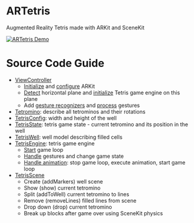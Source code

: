 # ARTetris
Augmented Reality Tetris made with ARKit and SceneKit

[![ARTetris Demo](http://i.imgur.com/BXi949y.jpg)](https://youtu.be/DzYkvbS1nDE)

# Source Code Guide

* [ViewController](/ARTetris/ViewController.swift)
  * [Initialize](/ARTetris/ViewController.swift#L18) and [configure](/ARTetris/ViewController.swift#L32) ARKit
  * [Detect](/ARTetris/ViewController.swift#L56) horizontal plane and [initialize](/ARTetris/ViewController.swift#L63) Tetris game engine on this plane
  * Add [gesture recognizers](/ARTetris/ViewController.swift#L76) and [process](/ARTetris/ViewController.swift#L89) gestures
* [Tetromino](/ARTetris/Tetromino.swift): describe all tetrominos and their rotations
* [TetrisConfig](/ARTetris/TetrisConfig.swift): width and height of the well
* [TetrisState](/ARTetris/TetrisState.swift): tetris game state - current tetromino and its position in the well
* [TetrisWell](/ARTetris/TetrisWell.swift): well model describing filled cells
* [TetrisEngine](/ARTetris/TetrisEngine.swift): tetris game engine
  * [Start](/ARTetris/TetrisEngine.swift#102) game loop
  * [Handle](/ARTetris/TetrisEngine.swift#32) gestures and change game state
  * [Handle animation](/ARTetris/TetrisEngine.swift#94): stop game loop, execute animation, start game loop
* [TetrisScene](/ARTetris/TetrisScene.swift)
  * Create (addMarkers) well scene
  * Show (show) current tetromino
  * Split (addToWell) current tetromino to lines
  * Remove (removeLines) filled lines from scene
  * Drop down (drop) current tetromino
  * Break up blocks after game over using SceneKit physics
